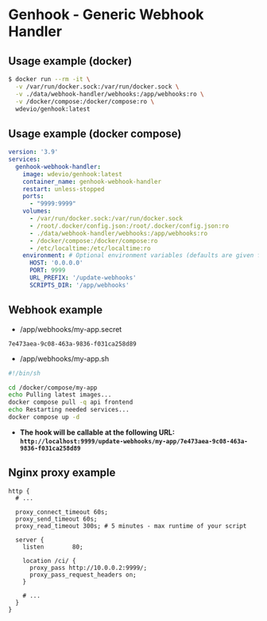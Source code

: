 # Genhook - Generic Webhook Handler

## Usage example (docker)

```bash
$ docker run --rm -it \
  -v /var/run/docker.sock:/var/run/docker.sock \
  -v ./data/webhook-handler/webhooks:/app/webhooks:ro \
  -v /docker/compose:/docker/compose:ro \
  wdevio/genhook:latest
```

## Usage example (docker compose)

```yaml
version: '3.9'
services:
  genhook-webhook-handler:
    image: wdevio/genhook:latest
    container_name: genhook-webhook-handler
    restart: unless-stopped
    ports:
      - "9999:9999"
    volumes:
      - /var/run/docker.sock:/var/run/docker.sock
      - /root/.docker/config.json:/root/.docker/config.json:ro
      - ./data/webhook-handler/webhooks:/app/webhooks:ro
      - /docker/compose:/docker/compose:ro
      - /etc/localtime:/etc/localtime:ro
    environment: # Optional environment variables (defaults are given for reference)
      HOST: '0.0.0.0'
      PORT: 9999
      URL_PREFIX: '/update-webhooks'
      SCRIPTS_DIR: '/app/webhooks'
```

## Webhook example

- /app/webhooks/my-app.secret
```text
7e473aea-9c08-463a-9836-f031ca258d89
```

- /app/webhooks/my-app.sh
```bash
#!/bin/sh

cd /docker/compose/my-app
echo Pulling latest images...
docker compose pull -q api frontend
echo Restarting needed services...
docker compose up -d
```
- **The hook will be callable at the following URL: ```http://localhost:9999/update-webhooks/my-app/7e473aea-9c08-463a-9836-f031ca258d89```**

## Nginx proxy example

```nginx
http {
  # ...

  proxy_connect_timeout 60s;
  proxy_send_timeout 60s;
  proxy_read_timeout 300s; # 5 minutes - max runtime of your script

  server {
    listen        80;

    location /ci/ {
      proxy_pass http://10.0.0.2:9999/;
      proxy_pass_request_headers on;
    }

    # ...
  }
}
```
